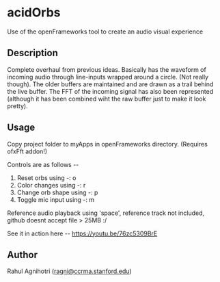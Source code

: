 acidOrbs
=========

Use of the openFrameworks tool to create an audio visual experience

Description
---------

Complete overhaul from previous ideas. Basically has the waveform of incoming audio through line-inputs wrapped around a circle. (Not really though). The older buffers are maintained and are drawn as a trail behind the live buffer. The FFT of the incoming signal has also been represented (although it has been combined wiht the raw buffer just to make it look pretty).

Usage
-----------------------------

Copy project folder to myApps in openFrameworks directory. (Requires ofxFft addon!)

Controls are as follows --

1. Reset orbs using 		-: o
2. Color changes using 		-: r
3. Change orb shape using 	-: p
4. Toggle mic input using	-: m

Reference audio playback using 'space', reference track not included, github doesnt accept file > 25MB :/


See it in action here -- https://youtu.be/76zc5309BrE


Author
-------

Rahul Agnihotri (ragni@ccrma.stanford.edu)